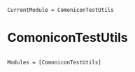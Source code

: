 ```@meta
CurrentModule = ComoniconTestUtils
```

# ComoniconTestUtils

```@index
```

```@autodocs
Modules = [ComoniconTestUtils]
```
